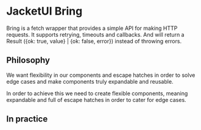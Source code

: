 # JacketUI Bring

Bring is a fetch wrapper that provides a simple API for making HTTP requests. It supports retrying, timeouts and callbacks. And will return a Result ({ok: true, value} | {ok: false, error}) instead of throwing errors.

## Philosophy

We want flexibility in our components and escape hatches in order to solve edge cases and make components truly expandable and reusable.

In order to achieve this we need to create flexible components, meaning expandable and full of escape hatches in order to cater for edge cases.

## In practice
